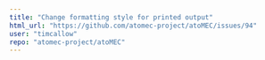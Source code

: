 ```yaml
---
title: "Change formatting style for printed output"
html_url: "https://github.com/atomec-project/atoMEC/issues/94"
user: "timcallow"
repo: "atomec-project/atoMEC"
---
```


